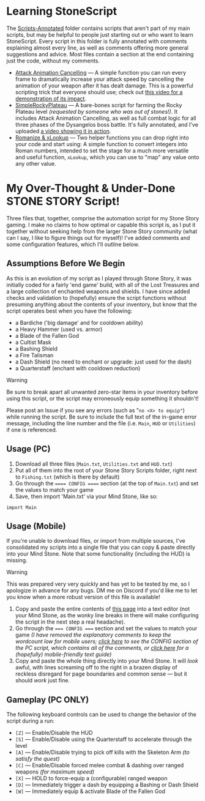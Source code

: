 # Learning StoneScript
The [Scripts-Annotated](https://github.com/Eunomiac/stone-story/tree/71a3a8ac396cbab9e1ecf6a541c8845ec9bb35f0/Scripts-Annotated) folder contains scripts that aren't part of my main scripts, but may be helpful to people just starting out or who want to learn StoneScript.  Every script in this folder is fully annotated with comments explaining almost every line, as well as comments offering more general suggestions and advice.  Most files contain a section at the end containing just the code, without my comments.

- [Attack Animation Cancelling](https://raw.githubusercontent.com/Eunomiac/stone-story/master/Scripts-Annotated/AttackAnimationCancelling-Annotated.txt) — A simple function you can run every frame to dramatically increase your attack speed by cancelling the animation of your weapon after it has dealt damage. This is a powerful scripting trick that everyone should use; check out [this video for a demonstration of its impact](https://youtu.be/BGKyCCMCUXY).
- [SimpleRockyPlateau](https://raw.githubusercontent.com/Eunomiac/stone-story/master/Scripts-Annotated/SimpleRockyPlateau-Annotated.txt) — A bare-bones script for farming the Rocky Plateau level _(requested by someone who was out of stones!)_. It includes Attack Animation Cancelling, as well as full combat logic for all three phases of the Dysangelos boss battle. It's fully annotated, and I've uploaded [a video showing it in action](https://youtu.be/EFTAjH8eCd0).
- [Romanize & xLookup](https://raw.githubusercontent.com/Eunomiac/stone-story/master/Scripts-Annotated/HelperFunction-CrossLookup-Annotated.txt) — Two helper functions you can drop right into your code and start using: A simple function to convert integers into Roman numbers, intended to set the stage for a much more versatile and useful function, `xLookup`, which you can use to "map" any value onto any other value.

# My Over-Thought & Under-Done STONE STORY Script!
Three files that, together, comprise the automation script for my Stone Story gaming. I make no claims to how optimal or capable this script is, as I put it together without seeking help from the larger Stone Story community (what can I say, I like to figure things out for myself)! I've added comments and some configuration features, which I'll outline below.

## Assumptions Before We Begin
As this is an evolution of my script as I played through Stone Story, it was initially coded for a fairly 'end game' build, with all of the Lost Treasures and a large collection of enchanted weapons and shields. I have since added checks and validation to (hopefully) ensure the script functions without presuming anything about the contents of your inventory, but know that the script operates best when you have the following:

- a Bardiche ('big damage' and for cooldown ability)
- a Heavy Hammer (used vs. armor)
- a Blade of the Fallen God
- a Cultist Mask
- a Bashing Shield
- a Fire Talisman
- a Dash Shield (no need to enchant or upgrade: just used for the dash)
- a Quarterstaff (enchant with cooldown reduction)

> [!WARNING]
> Be sure to break apart all unwanted zero-star items in your inventory before using this script, or the script may erroneously equip something it shouldn't!

Please post an Issue if you see any errors (such as "`no <X> to equip"`) while running the script. Be sure to include the full text of the in-game error message, including the line number and the file (i.e. `Main`, `HUD` or `Utilities`) if one is referenced.

## Usage (PC)
1. Download all three files (`Main.txt`, `Utilities.txt` and `HUD.txt`)
2. Put all of them into the root of your Stone Story Scripts folder, right next to `Fishing.txt` (which is there by default)
3. Go through the `==== CONFIG ====` section (at the top of `Main.txt`) and set the values to match your game
3. Save, then import 'Main.txt' via your Mind Stone, like so:
```
import Main
```

## Usage (Mobile)
If you're unable to download files, or import from multiple sources, I've consolidated my scripts into a single file that you can copy & paste directly into your Mind Stone.  Note that some functionality (including the HUD) is missing.

> [!WARNING]
> This was prepared very very quickly and has yet to be tested by me, so I apologize in advance for any bugs. DM me on Discord if you'd like me to let you know when a more robust version of this file is available!

1. Copy and paste the entire contents of [this page](https://raw.githubusercontent.com/Eunomiac/stone-story/master/Scripts-Mobile/MainMobile.txt) into a text editor (not your Mind Stone, as the wonky line breaks in there will make configuring the script in the next step a real headache).
2. Go through the `=== CONFIG ===` section and set the values to match your game *(I have removed the explanatory comments to keep the wordcount low for mobile users; [click here](https://raw.githubusercontent.com/Eunomiac/stone-story/master/Scripts-PC/Main.txt) to see the CONFIG section of the PC script, which contains all of the comments, or [click here](https://raw.githubusercontent.com/Eunomiac/stone-story/master/Scripts-Mobile/MainMobileGuide.txt) for a (hopefully) mobile-friendly text guide)*
3. Copy and paste the whole thing directly into your Mind Stone.  It will _look_ awful, with lines screaming off to the right in a brazen display of reckless disregard for page boundaries and common sense — but it should _work_ just fine.

## Gameplay (PC ONLY)
The following keyboard controls can be used to change the behavior of the script during a run:
- `[Z]` — Enable/Disable the HUD
- `[S]` — Enable/Disable using the Quarterstaff to accelerate through the level
- `[A]` — Enable/Disable trying to pick off kills with the Skeleton Arm _(to satisfy the quest)_
- `[C]` — Enable/Disable forced melee combat & dashing over ranged weapons _(for maximum speed)_
- `[X]` — HOLD to force-equip a (configurable) ranged weapon
- `[D]` — Immediately trigger a dash by equipping a Bashing or Dash Shield
- `[W]` — Immediately equip & activate Blade of the Fallen God
